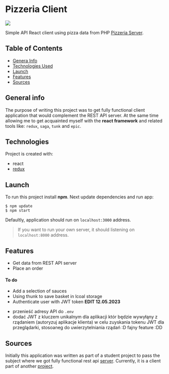 # Pizzeria Client 
![](https://shields.io/travis/kentcdodds/starwars-names.svg)

Simple API React client using pizza data from PHP [Pizzeria Server](https://github.com/kabix09/PizzeriaServer).

## Table of Contents
* [Genera Info](#general-info)
* [Technologies Used](#technologies)
* [Launch](#launch)
* [Features](#features)
* [Sources](#sources)

## General info
The purpose of writing this project was to get fully functional client application that would complement the REST API server. 
At the same time allowing me to get acquainted myself with the **react framework** and related tools like: `redux`, `saga`, `tunk` and `epic`.

## Technologies
Project is created with:
* react
* [redux](https://react-redux.js.org/)

## Launch
To run this project install **npm**. Next update dependencies and run app:
```
$ npm update
$ npm start
```
Defaultly, application should run on `localhost:3000` address.
>If you want to run your own server, it should listening on `localhost:8000` address.

## Features
* Get data from REST API server
* Place an order 
#### To do
* Add a selection of sauces 
* Using thunk to save basket in lcoal storage
* Authenticate user with JWT token
**EDIT 12.05.2023**
- przenieść adresy API do `.env`
- dodać JWT z kluczem unikalnym dla aplikacji któr będzie wywyłąny z rządaniem (autoryzuj aplikacje klienta) w celu zuyskania tokenu JWT dla przeglądarki, stosoaneg do uwierzytelniania rządań :D fajny feature :DD 
## Sources
Initially this application was written as part of a student project to pass the subject where we got fully functional rest api [server](https://github.com/DzixxxVizlib/UAM-WMI-NFW). Currently, it is a client part of another [project](https://github.com/kabix09/PizzeriaServer).